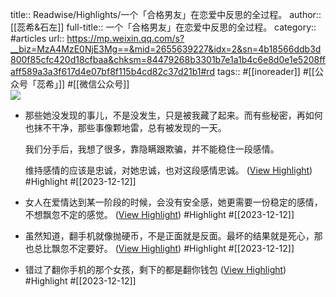 title:: Readwise/Highlights/一个「合格男友」在恋爱中反思的全过程。
author:: [[蕊希&amp;石左]]
full-title:: 一个「合格男友」在恋爱中反思的全过程。
category:: #articles
url:: https://mp.weixin.qq.com/s?__biz=MzA4MzE0NjE3Mg==&mid=2655639227&idx=2&sn=4b18566ddb3d800f85cfc420d18cfbaa&chksm=84479268b3301b7e1a1b4c6e8d0e1e5208ffaff589a3a3f617d4e07bf8f115b4cd82c37d21b1#rd
tags:: #[[inoreader]] #[[公众号「蕊希」]] #[[微信公众号]]  
![](https://mmbiz.qpic.cn/mmbiz_jpg/TsomEQAKP4dbQvicSzjNjD7TxCLia1elnnNTy4zKElzCfQKPxUhdEANM5pBYk6Ux91C8b74azXcQJNp4mnHrY5cQ/0?wx_fmt=jpeg)

- 那些她没发现的事儿，不是没发生，只是被我藏了起来。而有些秘密，再如何也抹不干净，那些事像颗地雷，总有被发现的一天。
  
  
  
  我们分手后，我想了很多，靠隐瞒跟欺骗，并不能稳住一段感情。
  
  
  
  维持感情的应该是忠诚，对她忠诚，也对这段感情忠诚。 ([View Highlight](https://read.readwise.io/read/01hhe6a2hz5cq6pd4ka0d738s5)) #Highlight #[[2023-12-12]]
- 女人在爱情达到某一阶段的时候，会没有安全感，她更需要一份稳定的感情，不想飘忽不定的感觉。 ([View Highlight](https://read.readwise.io/read/01hhe6afjezad4tf2jvtgxz850)) #Highlight #[[2023-12-12]]
- 虽然知道，翻手机就像抛硬币，不是正面就是反面。最坏的结果就是死心，那也总比飘忽不定要好。 ([View Highlight](https://read.readwise.io/read/01hhe6ak0sp4fjav01dfqhxacz)) #Highlight #[[2023-12-12]]
- 错过了翻你手机的那个女孩，剩下的都是翻你钱包 ([View Highlight](https://read.readwise.io/read/01hhe6c22r60wdbkrhwfgmexct)) #Highlight #[[2023-12-12]]